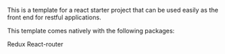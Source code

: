 This is a template for a react starter project that can be used easily as the front end for restful applications.

This template comes natively with the following packages:

Redux
React-router
